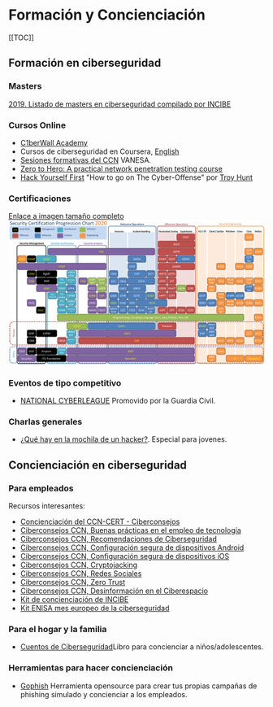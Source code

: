 # Formación y Concienciación

[[TOC]]

## Formación en ciberseguridad

### Masters
[2019. Listado de masters en ciberseguridad compilado por INCIBE](https://www.incibe.es/sites/default/files/paginas/talento/catalogos-formacion/catalogo-masteres-ciberseguridad-feb2019.pdf)

### Cursos Online
- [C1berWall Academy](https://www.ecteg.eu/c1b3rwall-academy-es/)
- Cursos de ciberseguridad en Coursera, [English](https://www.coursera.org/courses?query=cybersecurity)
- [Sesiones formativas del CCN](https://vanesa.ccn-cert.cni.es/userportal/#/home/main) VANESA.
- [Zero to Hero: A practical network penetration testing course](https://www.youtube.com/playlist?list=PLLKT__MCUeiwBa7d7F_vN1GUwz_2TmVQj)
- [Hack Yourself First]() "How to go on The Cyber-Offense" por [Troy Hunt](www.troyhunt.com)

### Certificaciones
[Enlace a imagen tamaño completo](https://i.redd.it/yo33xlys53141.png)
![IMG](./img/certifications.png)

### Eventos de tipo competitivo
- [NATIONAL CYBERLEAGUE](https://www.nationalcyberleague.es/) Promovido por la Guardia Civil.

### Charlas generales
- [¿Qué hay en la mochila de un hacker?](https://cybercamp.es/videos/que-hay-en-la-mochila-de-un-hacker). Especial para jovenes.

## Concienciación en ciberseguridad

### Para empleados

Recursos interesantes:
- [Concienciación del CCN-CERT - Ciberconsejos](https://www.ccn.cni.es/index.php/es/ciberconsejos)
- [Ciberconsejos CCN, Buenas prácticas en el empleo de tecnología](https://www.youtube.com/watch?v=uKNcqM0ZBEw)
- [Ciberconsejos CCN, Recomendaciones de Ciberseguridad](https://www.youtube.com/watch?v=VfZVGFgRl4g)
- [Ciberconsejos CCN, Configuración segura de dispositivos Android](https://www.youtube.com/watch?v=t6S7j6hKNPI)
- [Ciberconsejos CCN, Configuración segura de dispositivos iOS](https://www.youtube.com/watch?v=gSY_xGj89oc)
- [Ciberconsejos CCN, Cryptojacking](https://www.youtube.com/watch?v=9Opq9Sn7azE)
- [Ciberconsejos CCN, Redes Sociales](https://www.youtube.com/watch?v=R2ZUXlNth1U)
- [Ciberconsejos CCN, Zero Trust](https://www.youtube.com/watch?v=R2ZUXlNth1U)
- [Ciberconsejos CCN, Desinformación en el Ciberespacio](https://www.youtube.com/watch?v=sKdb-iCyqLU)
- [Kit de concienciación de INCIBE](https://www.incibe.es/protege-tu-empresa/kit-concienciacion)
- [Kit ENISA mes europeo de la ciberseguridad](https://cybersecuritymonth.eu/press-campaign-toolbox)


### Para el hogar y la familia
- [Cuentos de Ciberseguridad](https://www.amazon.es/Cuentos-Ciberseguridad-Plural-Francisco-Perez/dp/8418155051)Libro para concienciar a niños/adolescentes.

### Herramientas para hacer concienciación
- [Gophish](https://getgophish.com/) Herramienta opensource para crear tus propias campañas de phishing simulado y concienciar a los empleados.

